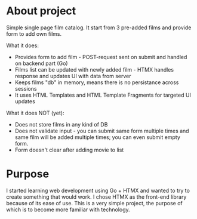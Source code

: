 # About project
Simple single page film catalog. It start from 3 pre-added films and provide form to add own films.

What it does:
* Provides form to add film - POST-request sent on submit and handled on backend part (Go)
* Films list can be updated with newly added film - HTMX handles response and updates UI with data from server
* Keeps films "db" in memory, means there is no persistance across sessions
* It uses HTML Templates and HTML Template Fragments for targeted UI updates 

What it does NOT (yet):
* Does not store films in any kind of DB
* Does not validate input - you can submit same form multiple times and same film will be added multiple times; you can even submit empty form.
* Form doesn't clear after adding movie to list

# Purpose
I started learning web development using Go + HTMX and wanted to try to create something that would work. I chose HTMX as the front-end library because of its ease of use. This is a very simple project, the purpose of which is to become more familiar with technology.